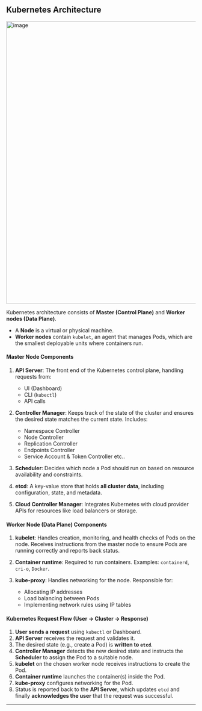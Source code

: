 
## **Kubernetes Architecture**

<img width="1101" height="751" alt="image" src="https://github.com/user-attachments/assets/c51ce2ce-7777-438b-8890-987504e659d9" />


Kubernetes architecture consists of **Master (Control Plane)** and **Worker nodes (Data Plane)**.

* A **Node** is a virtual or physical machine.
* **Worker nodes** contain `kubelet`, an agent that manages Pods, which are the smallest deployable units where containers run.



#### **Master Node Components**

1. **API Server**: The front end of the Kubernetes control plane, handling requests from:

   * UI (Dashboard)
   * CLI (`kubectl`)
   * API calls
2. **Controller Manager**: Keeps track of the state of the cluster and ensures the desired state matches the current state. Includes:

   * Namespace Controller
   * Node Controller
   * Replication Controller
   * Endpoints Controller
   * Service Account & Token Controller etc..
3. **Scheduler**: Decides which node a Pod should run on based on resource availability and constraints.
4. **etcd**: A key-value store that holds **all cluster data**, including configuration, state, and metadata.
5. **Cloud Controller Manager**: Integrates Kubernetes with cloud provider APIs for resources like load balancers or storage.

#### **Worker Node (Data Plane) Components**

1. **kubelet**: Handles creation, monitoring, and health checks of Pods on the node. Receives instructions from the master node to ensure Pods are running correctly and reports back status.
2. **Container runtime**: Required to run containers. Examples: `containerd`, `cri-o`, `Docker`.
3. **kube-proxy**: Handles networking for the node. Responsible for:

   * Allocating IP addresses
   * Load balancing between Pods
   * Implementing network rules using IP tables

#### **Kubernetes Request Flow (User → Cluster → Response)**

1. **User sends a request** using `kubectl` or Dashboard.
2. **API Server** receives the request and validates it.
3. The desired state (e.g., create a Pod) is **written to `etcd`**.
4. **Controller Manager** detects the new desired state and instructs the **Scheduler** to assign the Pod to a suitable node.
5. **kubelet** on the chosen worker node receives instructions to create the Pod.
6. **Container runtime** launches the container(s) inside the Pod.
7. **kube-proxy** configures networking for the Pod.
8. Status is reported back to the **API Server**, which updates `etcd` and finally **acknowledges the user** that the request was successful.

---

